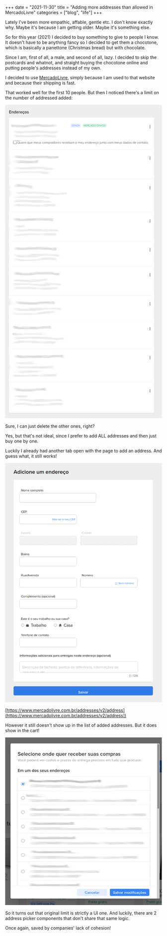 +++
date = "2021-11-30"
title = "Adding more addresses than allowed in MercadoLivre"
categories = ["blog", "life"]
+++

Lately I've been more empathic, affable, gentle etc. I don't know exactly why. Maybe it's because I am getting older. Maybe it's something else.

So for this year (2021) I decided to buy something to give to people I know. It doesn't have to be anything fancy so I decided to get them a chocotone, which is basically a panettone (Christmas bread) but with chocolate.

Since I am, first of all, a male, and second of all, lazy. I decided to skip the postcards and whatnot, and straight buying the chocotone online and putting people's addresses instead of my own.

I decided to use [MercadoLivre](wwww.mercadolivre.com), simply because I am used to that website and because their shipping is fast.

That worked well for the first 10 people. But then I noticed there's a limit on the number of addressed added:

![MercadoLivre UI with existing addresses](./ml-1.png)

Sure, I can just delete the other ones, right?

Yes, but that's not ideal, since I prefer to add ALL addresses and then just buy one by one.

Luckily I already had another tab open with the page to add an address. And guess what, it still works!


![Adding a new address](./ml-2.png)

[https://www.mercadolivre.com.br/addresses/v2/address](https://www.mercadolivre.com.br/addresses/v2/address])


However it still doesn't show up in the list of added addresses. But it does show in the cart!

![All addresses are available in the cart](./ml-3.png)


So it turns out that original limit is strictly a UI one. And luckily, there are 2 address picker components that don't share that same logic.

Once again, saved by companies' lack of cohesion!
